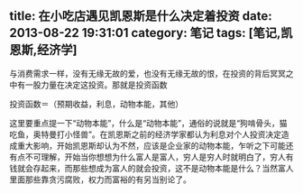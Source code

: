 title: 在小吃店遇见凯恩斯是什么决定着投资
date: 2013-08-22 19:31:01
category: 笔记
tags: [笔记,凯恩斯,经济学]
---

与消费需求一样，没有无缘无故的爱，也没有无缘无故的恨，在投资的背后冥冥之中有一股力量在决定这投资。那就是投资函数

投资函数＝（预期收益，利息，动物本能，其他）

这里要重点提一下“动物本能”，什么是“动物本能”，通俗的说就是“狗啃骨头，猫吃鱼，奥特曼打小怪兽”。在凯恩斯之前的经济学家都认为利息对个人投资决定造成重大影响，开始凯恩斯却认为不然，应该是企业家的动物本能，乍听之下可能还有点不可理解，开始当你想想为什么富人是富人，穷人是穷人时就明白了，穷人有钱就会存起来，而那些想成为富人的就会投资，这不是动物本能是什么？当然富人里面那些靠贪污腐败，权力而富裕的有另当别论了。